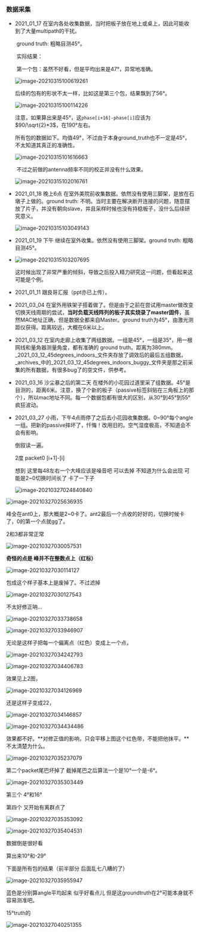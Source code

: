 ### 数据采集

* 2021_01_17 在室内各处收集数据，当时把板子放在地上或桌上，因此可能收到了大量multipath的干扰。

  ​	ground truth: 粗略目测45°。

  ​	实际结果：

  ​	第一个包：虽然不好看，但是平均出来是47°，异常地准确。

  ![image-20210315100619261](C:\Users\lm\AppData\Roaming\Typora\typora-user-images\image-20210315100619261.png)

  后续的包有的形状不太一样，比如这是第三个包，结果飘到了56°。

  ![image-20210315100114226](C:\Users\lm\AppData\Roaming\Typora\typora-user-images\image-20210315100114226.png)

  ​	注意，如果算出来是45°，这`phase[i+16]-phase[i]`应该为$90/\sqrt{2}*3$，在190°左右。

  ​	所有包的数据如下。均值49°，不过由于本身ground_truth也不一定是45°，不太知道其真正的准确性。

  ![image-20210315101616663](C:\Users\lm\AppData\Roaming\Typora\typora-user-images\image-20210315101616663.png)

  ​	不过之前做的antenna频率不同的校正并没有什么效果。

  ![image-20210315102016761](C:\Users\lm\AppData\Roaming\Typora\typora-user-images\image-20210315102016761.png)

* 2021_01_18 晚上6点 在室外美院前收集数据。依然没有使用三脚架，是放在石墩子上做的。ground truth: 不明。当时主要在解决断开连接的问题，随意摆放了片子，并没有朝向slave，并且采样时候也没有持稳板子，没什么后续研究意义。

  ![image-20210315103049143](C:\Users\lm\AppData\Roaming\Typora\typora-user-images\image-20210315103049143.png)

* 2021_01_19 下午 继续在室外收集。依然没有使用三脚架。ground truth: 粗略目测45°。

* ![image-20210315103207695](C:\Users\lm\AppData\Roaming\Typora\typora-user-images\image-20210315103207695.png)

  这时候出现了非常严重的倾斜，导致之后投入精力研究这一问题，但看起来这可能是个例。

* 2021_01_11 跟良哥汇报（ppt亦已上传）。

* 2021_03_04 在室外用铁架子搭着做了。但是由于之前在尝试用master做改变切换天线周期的尝试，**当时负载天线阵列的板子其实烧录了master固件**，虽然MAC地址正确，但是数据全都来自Master。ground truth为45°，由激光测距仪获得。距离较远，大概在6米以上。

* 2021_03_12 在室内走廊上收集了两组数据。一组是45°，一组是35°，用一根网线和量角器测量角度，都有准确的 ground truth。距离为380mm。_2021_03_12_45degrees_indoors_文件夹存放了调效后的最后五组数据，_archives_中的_2021_03_12_45degrees_indoors_buggy_文件夹是那之前采集的所有数据，有很多bug了的空文件，供参考。

* 2021_03_16 沙尘暴之后的第二天 在楼外的小花园过道里采了组数据。45°是目测的，距离6米。注意，换了个新的板子（passive标签斜贴在三角板上的那个），所以mac地址不同。每一个数据包都有很大的区别，从30°到45°到55°疯狂波动。

* 2021_03_27 小雨，下午4点雨停了之后去小花园收集数据。0~90°每个angle一组。把新的passive摔坏了，忏悔！改用旧的。空气湿度极高，不知道会不会有影响。

  倒叙读一遍。

  2度 packet0 [i+1]-[i]

  想到 这里每48左右一个大峰应该是噪音吧 可以去掉 不知道为什么会出现 可能是2~0切换时间长了 卡了一下子

  ![image-20210327024840840](C:\Users\lm\AppData\Roaming\Typora\typora-user-images\image-20210327024840840.png)

![image-20210327025636935](C:\Users\lm\AppData\Roaming\Typora\typora-user-images\image-20210327025636935.png)

峰全在ant0上，那大概是2~0卡了。ant2最后一个点收的好好的，切换时候卡了，0的第一个点就gg了。

2和3都非常正常

![image-20210327030057531](C:\Users\lm\AppData\Roaming\Typora\typora-user-images\image-20210327030057531.png)

**奇怪的点是 峰并不在整数点上（红标）**

![image-20210327030114127](C:\Users\lm\AppData\Roaming\Typora\typora-user-images\image-20210327030114127.png)

包成这个样子基本上是废掉了。不过滤掉

![image-20210327030127543](C:\Users\lm\AppData\Roaming\Typora\typora-user-images\image-20210327030127543.png)

不太好修正呐...

![image-20210327033738658](C:\Users\lm\AppData\Roaming\Typora\typora-user-images\image-20210327033738658.png)

![image-20210327033946907](C:\Users\lm\AppData\Roaming\Typora\typora-user-images\image-20210327033946907.png)

无论是这样子把每一个偏离点（红色）变成上一个点，

![image-20210327034242793](C:\Users\lm\AppData\Roaming\Typora\typora-user-images\image-20210327034242793.png)

![image-20210327034406783](C:\Users\lm\AppData\Roaming\Typora\typora-user-images\image-20210327034406783.png)

效果见上2图，

![image-20210327034126969](C:\Users\lm\AppData\Roaming\Typora\typora-user-images\image-20210327034126969.png)

还是这样子变成22，

![image-20210327034146857](C:\Users\lm\AppData\Roaming\Typora\typora-user-images\image-20210327034146857.png)

![image-20210327034434486](C:\Users\lm\AppData\Roaming\Typora\typora-user-images\image-20210327034434486.png)

效果都不好。**对修正值的影响，只会平移上图这个红色带，不能把他抹平。**不太清楚为什么。

![image-20210327035237079](C:\Users\lm\AppData\Roaming\Typora\typora-user-images\image-20210327035237079.png)

第二个packet尾巴坏掉了 截掉尾巴之后算法一个是10°一个是-6°。

![image-20210327035303449](C:\Users\lm\AppData\Roaming\Typora\typora-user-images\image-20210327035303449.png)

第三个 4°和16°

第四个 又开始有离群点了

![image-20210327035353092](C:\Users\lm\AppData\Roaming\Typora\typora-user-images\image-20210327035353092.png)

![image-20210327035404531](C:\Users\lm\AppData\Roaming\Typora\typora-user-images\image-20210327035404531.png)

数据倒是很好看

算出来10°和-29°

下面是所有包的结果（前半部分 后面乱七八糟的了）

![image-20210327035955947](C:\Users\lm\AppData\Roaming\Typora\typora-user-images\image-20210327035955947.png)

蓝色是分别算angle平均起来 似乎好看点儿 但是这groundtruth在2°可能本身就不容易测准吧。

15°truth的

![image-20210327040251355](C:\Users\lm\AppData\Roaming\Typora\typora-user-images\image-20210327040251355.png)